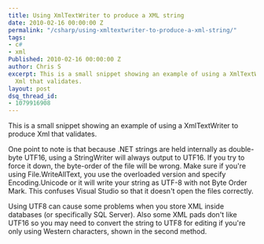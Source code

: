 ```yaml
---
title: Using XmlTextWriter to produce a XML string
date: 2010-02-16 00:00:00 Z
permalink: "/csharp/using-xmltextwriter-to-produce-a-xml-string/"
tags:
- c#
- xml
Published: 2010-02-16 00:00:00 Z
author: Chris S
excerpt: This is a small snippet showing an example of using a XmlTextWriter to produce
  Xml that validates.
layout: post
dsq_thread_id:
- 1079916908
---
```


This is a small snippet showing an example of using a XmlTextWriter to produce Xml that validates.

One point to note is that because .NET strings are held internally as double-byte UTF16, using a StringWriter will always output to UTF16. If you try to force it down, the byte-order of the file will be wrong. Make sure if you're using File.WriteAllText, you use the overloaded version and specify Encoding.Unicode or it will write your string as UTF-8 with not Byte Order Mark. This confuses Visual Studio so that it doesn't open the files correctly.

<!--more-->

Using UTF8 can cause some problems when you store XML inside databases (or specifically SQL Server). Also some XML pads don't like UTF16 so you may need to convert the string to UTF8 for editing if you're only using Western characters, shown in the second method.

<script src="https://gist.github.com/yetanotherchris/4773932.js"></script>